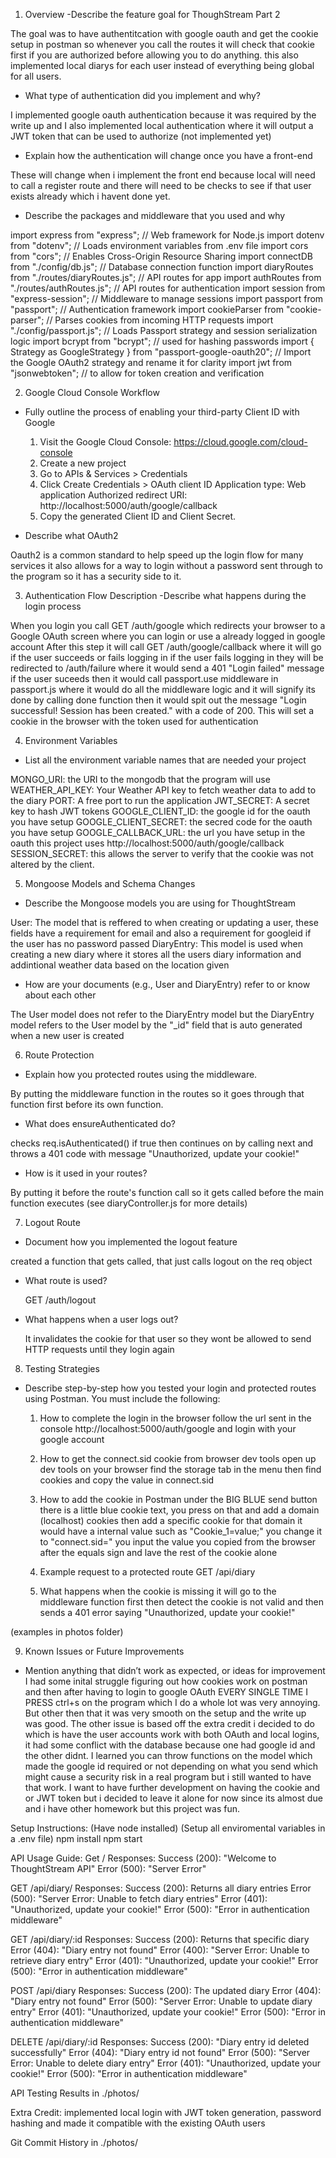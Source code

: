 1. Overview
-Describe the feature goal for ThoughStream Part 2 

The goal was to have authentitcation with google oauth and get the cookie setup in postman so whenever you call the routes it will check that cookie first if you are authorized before allowing you to do anything. this also implemented local diarys for each user instead of everything being global for all users.

- What type of authentication did you implement and why? 

I implemented google oauth authentication because it was required by the write up and I also implemented local authentication where it will output a JWT token that can be used to authorize (not implemented yet)

- Explain how the authentication will change once you have a front-end 

These will change when i implement the front end because local will need to call a register route and there will need to be checks to see if that user exists already which i havent done yet. 

- Describe the packages and middleware that you used and why

import express from "express"; // Web framework for Node.js
import dotenv from "dotenv"; // Loads environment variables from .env file
import cors from "cors"; // Enables Cross-Origin Resource Sharing
import connectDB from "./config/db.js"; // Database connection function
import diaryRoutes from "./routes/diaryRoutes.js"; // API routes for app
import authRoutes from "./routes/authRoutes.js"; // API routes for authentication
import session from "express-session"; // Middleware to manage sessions
import passport from "passport"; // Authentication framework
import cookieParser from "cookie-parser"; // Parses cookies from incoming HTTP requests
import "./config/passport.js"; // Loads Passport strategy and session serialization logic
import bcrypt from "bcrypt"; // used for hashing passwords
import { Strategy as GoogleStrategy } from "passport-google-oauth20"; // Import the Google OAuth2 strategy and rename it for clarity
import jwt from "jsonwebtoken"; // to allow for token creation and verification

2. Google Cloud Console Workflow
- Fully outline the process of enabling your third-party Client ID with Google

   1. Visit the Google Cloud Console: https://cloud.google.com/cloud-console
   2. Create a new project
   3. Go to APIs & Services > Credentials
   4. Click Create Credentials > OAuth client ID
      Application type: Web application
      Authorized redirect URI: http://localhost:5000/auth/google/callback
   5. Copy the generated Client ID and Client Secret.

- Describe what OAuth2 

Oauth2 is a common standard to help speed up the login flow for many services it also allows for a way to login without a password sent through to the program so it has a security side to it.

3. Authentication Flow Description
-Describe what happens during the login process

When you login you call GET /auth/google
which redirects your browser to a Google OAuth screen where you can login or use a already logged in google account
After this step it will call GET /auth/google/callback where it will go if the user succeeds or fails logging in
if the user fails logging in they will be redirected to /auth/failure where it would send a 401 "Login failed" message
if the user suceeds then it would call passport.use middleware in passport.js where it would do all the middleware logic and it will signify its done by calling done function then it would spit out the message "Login successful! Session has been created." with a code of 200. This will set a cookie in the browser with the token used for authentication

4. Environment Variables
- List all the environment variable names that are needed your project

MONGO_URI: the URI to the mongodb that the program will use
WEATHER_API_KEY: Your Weather API key to fetch weather
data to add to the diary
PORT: A free port to run the application
JWT_SECRET: A secret key to hash JWT tokens
GOOGLE_CLIENT_ID: the google id for the oauth you have setup
GOOGLE_CLIENT_SECRET: the secred code for the oauth you have setup
GOOGLE_CALLBACK_URL: the url you have setup in the oauth this project uses
http://localhost:5000/auth/google/callback
SESSION_SECRET: this allows the server to verify that the cookie was not altered by the client.

5. Mongoose Models and Schema Changes
- Describe the Mongoose models you are using for ThoughtStream

User: The model that is reffered to when creating or updating a user, these fields have a requirement for email and also a requirement for googleid if the user has no password passed
DiaryEntry: This model is used when creating a new diary where it stores all the users diary information and addintional weather data based on the location given

- How are your documents (e.g., User and DiaryEntry) refer to or know about each other

The User model does not refer to the DiaryEntry model but the DiaryEntry model refers to the User model by the "_id" field that is auto generated when a new user is created

6. Route Protection
- Explain how you protected routes using the middleware.

By putting the middleware function in the routes so it goes through that function first before its own function.

- What does ensureAuthenticated do?

checks req.isAuthenticated() if true then continues on by calling next and throws a 401 code with message "Unauthorized, update your cookie!"

- How is it used in your routes?

By putting it before the route's function call so it gets called before the main function executes (see diaryController.js for more details)

7. Logout Route

- Document how you implemented the logout feature

created a function that gets called, that just calls logout on the req object

- What route is used?

   GET /auth/logout

- What happens when a user logs out?

   It invalidates the cookie for that user so they wont be allowed to send HTTP requests until they login again

8. Testing Strategies

- Describe step-by-step how you tested your login and protected routes using Postman. You must include the following:

   1. How to complete the login in the browser
      follow the url sent in the console http://localhost:5000/auth/google and login with your google account

   2. How to get the connect.sid cookie from browser dev tools
      open up dev tools on your browser find the storage tab in the menu then find cookies and copy the value in connect.sid

   3. How to add the cookie in Postman
      under the BIG BLUE send button there is a little blue cookie text, you press on that and add a domain (localhost) cookies then add a specific cookie for that domain it would have a internal value such as "Cookie_1=value;" you change it to "connect.sid=<value>" you input the value you copied from the browser after the equals sign and lave the rest of the cookie alone

   4. Example request to a protected route
      GET /api/diary

   5. What happens when the cookie is missing
      it will go to the middleware function first then detect the cookie is not valid and then sends a 401 error saying "Unauthorized, update your cookie!"

(examples in photos folder)

9. Known Issues or Future Improvements
- Mention anything that didn’t work as expected, or ideas for improvement
   I had some inital struggle figuring out how cookies work on postman and then after having to login to google OAuth EVERY SINGLE TIME I PRESS ctrl+s on the program which I do a whole lot was very annoying. But other then that it was very smooth on the setup and the write up was good. The other issue is based off the extra credit i decided to do which is have the user accounts work with both OAuth and local logins, it had some conflict with the database because one had google id and the other didnt. I learned you can throw functions on the model which made the google id required or not depending on what you send which might cause a security risk in a real program but i still wanted to have that work. I want to have further development on having the cookie and or JWT token but i decided to leave it alone for now since its almost due and i have other homework but this project was fun.

Setup Instructions:
(Have node installed)
(Setup all enviromental variables in a .env file)
npm install
npm start

API Usage Guide:
Get /
Responses:
   Success (200): "Welcome to ThoughtStream API"
   Error (500): "Server Error"

GET /api/diary/
Responses:
   Success (200): Returns all diary entries
   Error (500): "Server Error: Unable to fetch diary entries"
   Error (401): "Unauthorized, update your cookie!"
   Error (500): "Error in authentication middleware"

GET /api/diary/:id
Responses:
   Success (200): Returns that specific diary
   Error (404): "Diary entry not found"
   Error (400): "Server Error: Unable to retrieve diary entry"
   Error (401): "Unauthorized, update your cookie!"
   Error (500): "Error in authentication middleware"

POST /api/diary
Responses:
   Success (200): The updated diary
   Error (404): "Diary entry not found"
   Error (500): "Server Error: Unable to update diary entry"
   Error (401): "Unauthorized, update your cookie!"
   Error (500): "Error in authentication middleware"

DELETE /api/diary/:id
Responses:
   Success (200): "Diary entry id deleted successfully"
   Error (404): "Diary entry id not found"
   Error (500): "Server Error: Unable to delete diary entry"
   Error (401): "Unauthorized, update your cookie!"
   Error (500): "Error in authentication middleware"

API Testing Results
in ./photos/

Extra Credit:
implemented local login with JWT token generation, password hashing and made it compatible with the existing OAuth users 

Git Commit History
in ./photos/